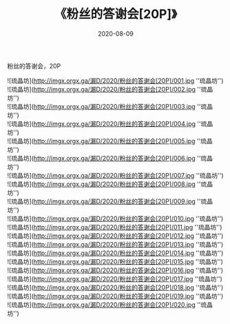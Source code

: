 ﻿---
layout: post
title:  《粉丝的答谢会[20P]》
date:   2020-08-09
img: imgx.orgx.ga/漏D/2020/粉丝的答谢会[20P]/000.jpg
categories: [美女, 性感, 泳衣]
---

粉丝的答谢会，20P

![琉晶坊](http://imgx.orgx.ga/漏D/2020/粉丝的答谢会[20P]/001.jpg ''琉晶坊'') <br>
![琉晶坊](http://imgx.orgx.ga/漏D/2020/粉丝的答谢会[20P]/002.jpg ''琉晶坊'') <br>
![琉晶坊](http://imgx.orgx.ga/漏D/2020/粉丝的答谢会[20P]/003.jpg ''琉晶坊'') <br>
![琉晶坊](http://imgx.orgx.ga/漏D/2020/粉丝的答谢会[20P]/004.jpg ''琉晶坊'') <br>
![琉晶坊](http://imgx.orgx.ga/漏D/2020/粉丝的答谢会[20P]/005.jpg ''琉晶坊'') <br>
![琉晶坊](http://imgx.orgx.ga/漏D/2020/粉丝的答谢会[20P]/006.jpg ''琉晶坊'') <br>
![琉晶坊](http://imgx.orgx.ga/漏D/2020/粉丝的答谢会[20P]/007.jpg ''琉晶坊'') <br>
![琉晶坊](http://imgx.orgx.ga/漏D/2020/粉丝的答谢会[20P]/008.jpg ''琉晶坊'') <br>
![琉晶坊](http://imgx.orgx.ga/漏D/2020/粉丝的答谢会[20P]/009.jpg ''琉晶坊'') <br>
![琉晶坊](http://imgx.orgx.ga/漏D/2020/粉丝的答谢会[20P]/010.jpg ''琉晶坊'') <br>
![琉晶坊](http://imgx.orgx.ga/漏D/2020/粉丝的答谢会[20P]/011.jpg ''琉晶坊'') <br>
![琉晶坊](http://imgx.orgx.ga/漏D/2020/粉丝的答谢会[20P]/012.jpg ''琉晶坊'') <br>
![琉晶坊](http://imgx.orgx.ga/漏D/2020/粉丝的答谢会[20P]/013.jpg ''琉晶坊'') <br>
![琉晶坊](http://imgx.orgx.ga/漏D/2020/粉丝的答谢会[20P]/014.jpg ''琉晶坊'') <br>
![琉晶坊](http://imgx.orgx.ga/漏D/2020/粉丝的答谢会[20P]/015.jpg ''琉晶坊'') <br>
![琉晶坊](http://imgx.orgx.ga/漏D/2020/粉丝的答谢会[20P]/016.jpg ''琉晶坊'') <br>
![琉晶坊](http://imgx.orgx.ga/漏D/2020/粉丝的答谢会[20P]/017.jpg ''琉晶坊'') <br>
![琉晶坊](http://imgx.orgx.ga/漏D/2020/粉丝的答谢会[20P]/018.jpg ''琉晶坊'') <br>
![琉晶坊](http://imgx.orgx.ga/漏D/2020/粉丝的答谢会[20P]/019.jpg ''琉晶坊'') <br>
![琉晶坊](http://imgx.orgx.ga/漏D/2020/粉丝的答谢会[20P]/020.jpg ''琉晶坊'') <br>

